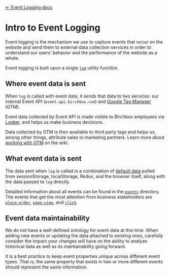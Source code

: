 [← Event Logging docs](/guides/event-logging)

# Intro to Event Logging

Event logging is the mechanism we use to capture events that occur on the website and send them to external data collection services in order to understand our users’ behavior and the performance of the website as a whole.

Event logging is built upon a single [`log`](/utils/log.md) utility function.

## Where event data is sent

When `log` is called with event data, it sends that data to two services: our internal Event API (`event.api.birchbox.com`) and [Google Tag Manager](https://tagmanager.google.com) (GTM).

Event data collected by Event API is made visible to Birchbox employees via [Looker](https://birchbox.looker.com), and helps us make business decisions.

Data collected by GTM is then available to third party tags and helps us, among other things, attribute sales to marketing partners. Learn more about [working with GTM](https://birchbox.atlassian.net/wiki/spaces/TECH/pages/949452902/Working+with+Google+Tag+Manager) on the wiki.

## What event data is sent

The data sent when `log` is called is a combination of [default data](/guides/event-logging/default-data.md) pulled from sessionStorage, localStorage, Redux, and the browser itself, along with the data passed to `log` directly.

Detailed information about all events can be found in the [`events`](/guides/event-logging/events) directory. The events that get the most attention from business stakeholders are [`place-order`](/guides/event-logging/events/place-order.md), [`page-view`](/guides/event-logging/events/page-view.md), and [`click`](/guides/event-logging/events/click.md).

## Event data maintainability

We do not have a well-defined ontology for event data at this time. When adding new events or updating the data attached to existing ones, carefully consider the impact your changes will have on the ability to analyze historical data as well as its maintainability going forward.

It is a best practice to keep event properties unique across different event types. That is, the same property that exists in two or more different events should represent the same information.
